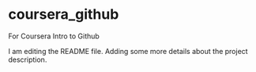 # coursera_github
For Coursera Intro to Github

I am editing the README file. Adding some more details about the project description.
